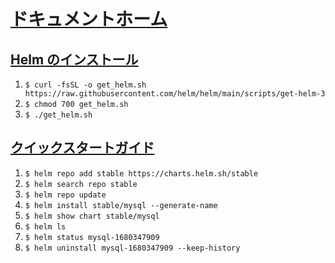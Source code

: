 # [ドキュメントホーム](https://helm.sh/ja/docs/)

## [Helm のインストール](https://helm.sh/ja/docs/intro/install/)
1. `$ curl -fsSL -o get_helm.sh https://raw.githubusercontent.com/helm/helm/main/scripts/get-helm-3`
2. `$ chmod 700 get_helm.sh`
3. `$ ./get_helm.sh`

## [クイックスタートガイド](https://helm.sh/ja/docs/intro/quickstart/)
1. `$ helm repo add stable https://charts.helm.sh/stable`
2. `$ helm search repo stable`
3. `$ helm repo update`
4. `$ helm install stable/mysql --generate-name`
5. `$ helm show chart stable/mysql`
6. `$ helm ls`
7. `$ helm status mysql-1680347909`
8. `$ helm uninstall mysql-1680347909 --keep-history`
